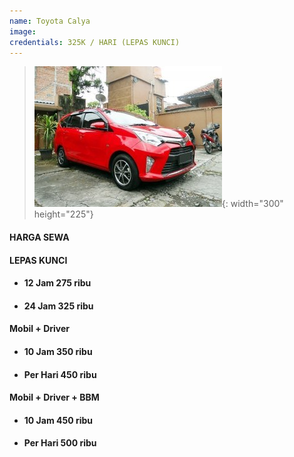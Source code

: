 ```yaml
---
name: Toyota Calya
image:
credentials: 325K / HARI (LEPAS KUNCI)
---
```


> ![](/uploads/calya.jpg){: width="300" height="225"}

#### **HARGA SEWA**

#### LEPAS KUNCI

* #### 12 Jam 275 ribu
* #### 24 Jam 325 ribu

#### Mobil + Driver

* #### 10 Jam 350 ribu
* #### Per Hari 450 ribu

#### Mobil + Driver + BBM

* #### 10 Jam 450 ribu
* #### Per Hari 500 ribu